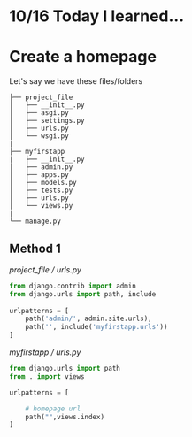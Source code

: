 # 10/16 Today I learned...

# Create a homepage 


Let's say we have these files/folders
```
├── project_file
│   ├── __init__.py
│   ├── asgi.py
│   ├── settings.py
│   ├── urls.py
│   └── wsgi.py
|   
├── myfirstapp
|   ├── __init__.py
│   ├── admin.py
│   ├── apps.py
│   ├── models.py
│   ├── tests.py
│   ├── urls.py
│   └── views.py
|  
└── manage.py
```
## Method 1

<em>project_file / urls.py</em>
```py
from django.contrib import admin
from django.urls import path, include
  
urlpatterns = [
    path('admin/', admin.site.urls),
    path('', include('myfirstapp.urls'))
]
```

<em>myfirstapp / urls.py</em>
```py
from django.urls import path
from . import views

urlpatterns = [

    # homepage url
    path("",views.index)
]
```
